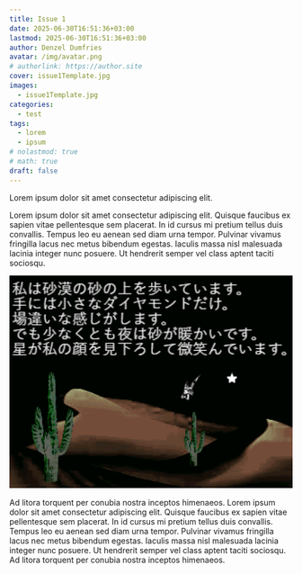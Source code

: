 ```yaml
---
title: Issue 1
date: 2025-06-30T16:51:36+03:00
lastmod: 2025-06-30T16:51:36+03:00
author: Denzel Dumfries
avatar: /img/avatar.png
# authorlink: https://author.site
cover: issue1Template.jpg
images:
  - issue1Template.jpg
categories:
  - test
tags:
  - lorem
  - ipsum
# nolastmod: true
# math: true
draft: false
---
```


Lorem ipsum dolor sit amet consectetur adipiscing elit.

<!--more-->

Lorem ipsum dolor sit amet consectetur adipiscing elit. Quisque faucibus ex sapien vitae pellentesque sem placerat. In id cursus mi pretium tellus duis convallis. Tempus leo eu aenean sed diam urna tempor. Pulvinar vivamus fringilla lacus nec metus bibendum egestas. Iaculis massa nisl malesuada lacinia integer nunc posuere. Ut hendrerit semper vel class aptent taciti sociosqu. 

![lorem](intermission.png)

Ad litora torquent per conubia nostra inceptos himenaeos. Lorem ipsum dolor sit amet consectetur adipiscing elit. Quisque faucibus ex sapien vitae pellentesque sem placerat. In id cursus mi pretium tellus duis convallis. Tempus leo eu aenean sed diam urna tempor. Pulvinar vivamus fringilla lacus nec metus bibendum egestas. Iaculis massa nisl malesuada lacinia integer nunc posuere. Ut hendrerit semper vel class aptent taciti sociosqu. Ad litora torquent per conubia nostra inceptos himenaeos. 